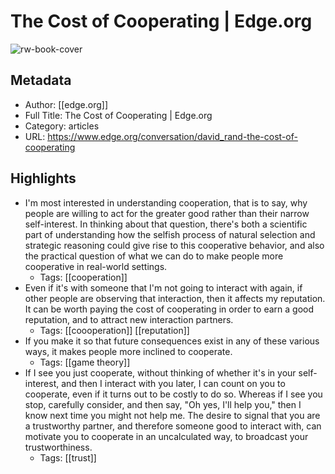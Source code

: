 # The Cost of Cooperating | Edge.org

![rw-book-cover](https://readwise-assets.s3.amazonaws.com/static/images/article1.be68295a7e40.png)

## Metadata
- Author: [[edge.org]]
- Full Title: The Cost of Cooperating | Edge.org
- Category: articles
- URL: https://www.edge.org/conversation/david_rand-the-cost-of-cooperating

## Highlights
- I'm most interested in understanding cooperation, that is to say, why people are willing to act for the greater good rather than their narrow self-interest. In thinking about that question, there's both a scientific part of understanding how the selfish process of natural selection and strategic reasoning could give rise to this cooperative behavior, and also the practical question of what we can do to make people more cooperative in real-world settings.
    - Tags: [[cooperation]] 
- Even if it's with someone that I'm not going to interact with again, if other people are observing that interaction, then it affects my reputation. It can be worth paying the cost of cooperating in order to earn a good reputation, and to attract new interaction partners.
    - Tags: [[coooperation]] [[reputation]] 
- If you make it so that future consequences exist in any of these various ways, it makes people more inclined to cooperate.
    - Tags: [[game theory]] 
- If I see you just cooperate, without thinking of whether it's in your self-interest, and then I interact with you later, I can count on you to cooperate, even if it turns out to be costly to do so. Whereas if I see you stop, carefully consider, and then say, "Oh yes, I'll help you," then I know next time you might not help me. The desire to signal that you are a trustworthy partner, and therefore someone good to interact with, can motivate you to cooperate in an uncalculated way, to broadcast your trustworthiness.
    - Tags: [[trust]] 
